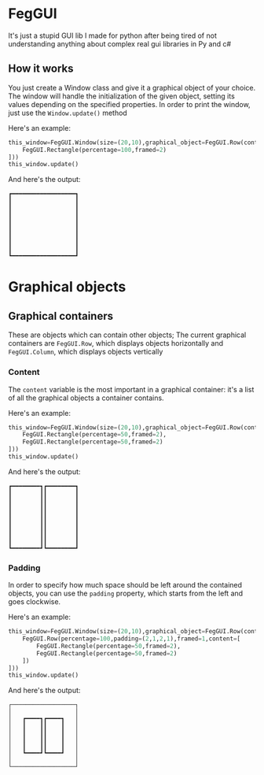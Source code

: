 # FegGUI
It's just a stupid GUI lib I made for python after being tired of not understanding anything about complex real gui libraries in Py and c#

## How it works
You just create a Window class and give it a graphical object of your choice. The window will handle the initialization of the given object, setting its values depending on the specified properties.
In order to print the window, just use the `Window.update()` method

Here's an example:
```Python
this_window=FegGUI.Window(size=(20,10),graphical_object=FegGUI.Row(content=[
    FegGUI.Rectangle(percentage=100,framed=2)
]))
this_window.update()
```
And here's the output:
```
┏━━━━━━━━━━━━━━━━━━┓
┃                  ┃
┃                  ┃
┃                  ┃
┃                  ┃
┃                  ┃
┃                  ┃
┃                  ┃
┃                  ┃
┗━━━━━━━━━━━━━━━━━━┛
```

# Graphical objects
## Graphical containers
These are objects which can contain other objects; 
The current graphical containers are `FegGUI.Row`, which displays objects horizontally and `FegGUI.Column`, which displays objects vertically
### Content
The `content` variable is the most important in a graphical container: it's a list of all the graphical objects a container contains.

Here's an example:
```Python
this_window=FegGUI.Window(size=(20,10),graphical_object=FegGUI.Row(content=[
    FegGUI.Rectangle(percentage=50,framed=2),
    FegGUI.Rectangle(percentage=50,framed=2)
]))
this_window.update()
```
And here's the output:
```
┏━━━━━━━━┓┏━━━━━━━━┓
┃        ┃┃        ┃
┃        ┃┃        ┃
┃        ┃┃        ┃
┃        ┃┃        ┃
┃        ┃┃        ┃
┃        ┃┃        ┃
┃        ┃┃        ┃
┃        ┃┃        ┃
┗━━━━━━━━┛┗━━━━━━━━┛
```
### Padding
In order to specify how much space should be left around the contained objects, you can use the `padding` property, which starts from the left and goes clockwise.

Here's an example:
```Python
this_window=FegGUI.Window(size=(20,10),graphical_object=FegGUI.Row(content=[
    FegGUI.Row(percentage=100,padding=(2,1,2,1),framed=1,content=[
        FegGUI.Rectangle(percentage=50,framed=2),
        FegGUI.Rectangle(percentage=50,framed=2)
    ])
]))
this_window.update()
```
And here's the output:
```
┌──────────────────┐
│                  │
│   ┏━━━━┓┏━━━━┓   │
│   ┃    ┃┃    ┃   │
│   ┃    ┃┃    ┃   │
│   ┃    ┃┃    ┃   │
│   ┃    ┃┃    ┃   │
│   ┗━━━━┛┗━━━━┛   │
│                  │
└──────────────────┘
```